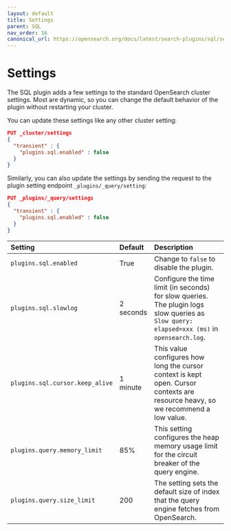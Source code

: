 ```yaml
---
layout: default
title: Settings
parent: SQL
nav_order: 16
canonical_url: https://opensearch.org/docs/latest/search-plugins/sql/settings/
---
```


# Settings

The SQL plugin adds a few settings to the standard OpenSearch cluster settings. Most are dynamic, so you can change the default behavior of the plugin without restarting your cluster.

You can update these settings like any other cluster setting:

```json
PUT _cluster/settings
{
  "transient" : {
    "plugins.sql.enabled" : false
  }
}
```

Similarly, you can also update the settings by sending the request to the plugin setting endpoint `_plugins/_query/setting`:
```json
PUT _plugins/_query/settings
{
  "transient" : {
    "plugins.sql.enabled" : false
  }
}
```

Setting | Default | Description
:--- | :--- | :---
`plugins.sql.enabled` | True | Change to `false` to disable the plugin.
`plugins.sql.slowlog` | 2 seconds | Configure the time limit (in seconds) for slow queries. The plugin logs slow queries as `Slow query: elapsed=xxx (ms)` in `opensearch.log`.
`plugins.sql.cursor.keep_alive` | 1 minute | This value configures how long the cursor context is kept open. Cursor contexts are resource heavy, so we recommend a low value.
`plugins.query.memory_limit` | 85% | This setting configures the heap memory usage limit for the circuit breaker of the query engine.
`plugins.query.size_limit` | 200 | The setting sets the default size of index that the query engine fetches from OpenSearch.
